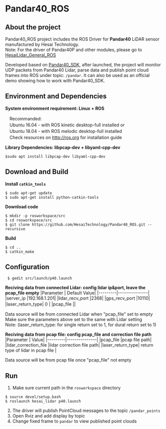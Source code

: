 # Pandar40_ROS

## About the project
Pandar40_ROS project includes the ROS Driver for **Pandar40** LiDAR sensor manufactured by Hesai Technology.   
Note: For the driver of Pandar40P and other modules, please go to [HesaiLidar_General_ROS](https://github.com/HesaiTechnology/HesaiLidar_General_ROS)

Developed based on [Pandar40_SDK](https://github.com/HesaiTechnology/Pandar40_SDK), after launched, the project will monitor UDP packets from Pandar40 Lidar, parse data and publish point cloud frames into ROS under topic: ```/pandar```. It can also be used as an official demo showing how to work with Pandar40_SDK.

## Environment and Dependencies
**System environment requirement: Linux + ROS**  

　Recommanded:  
　Ubuntu 16.04 - with ROS kinetic desktop-full installed or  
　Ubuntu 18.04 - with ROS melodic desktop-full installed  
　Check resources on http://ros.org for installation guide 
 
**Library Dependencies: libpcap-dev + libyaml-cpp-dev**  
```
$sudo apt install libpcap-dev libyaml-cpp-dev
```

## Download and Build

**Install `catkin_tools`**
```
$ sudo apt-get update
$ sudo apt-get install python-catkin-tools
```
**Download code**  
```
$ mkdir -p rosworkspace/src
$ cd rosworkspace/src
$ git clone https://github.com/HesaiTechnology/Pandar40_ROS.git --recursive
```
**Build**
```
$ cd ..
$ catkin_make
```

## Configuration 
```
 $ gedit src/launch/p40.launch
```
**Reciving data from connected Lidar: config lidar ip&port, leave the pcap_file empty**
|Parameter | Default Value|
|---------|---------------|
|server_ip |192.168.1.201|
|lidar_recv_port |2368|
|gps_recv_port  |10110|
|laser_return_type| 0 |
|pcap_file ||　　

Data source will be from connected Lidar when "pcap_file" set to empty  
Make sure the parameters above set to the same with Lidar setting  
Note: (laser_return_type: for single return set to 1, for dural return set to 1)  

**Reciving data from pcap file: config pcap_file and correction file path**
|Parameter | Value|
|---------|---------------|
|pcap_file |pcap file path|
|lidar_correction_file |lidar correction file path|
|laser_return_type| return type of lidar in pcap file |

Data source will be from pcap file once "pcap_file" not empty 


## Run

1. Make sure current path in the `rosworkspace` directory
```
$ source devel/setup.bash
$ roslaunch hesai_lidar p40.launch
```
2. The driver will publish PointCloud messages to the topic `/pandar_points`  
3. Open Rviz and add display by topic  
4. Change fixed frame to `pandar` to view published point clouds  
